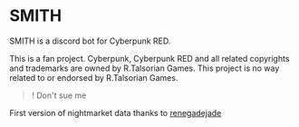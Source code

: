 # SMITH

SMITH is a discord bot for Cyberpunk RED. 

This is a fan project. Cyberpunk, Cyberpunk RED and all related copyrights and trademarks are owned by R.Talsorian Games. This project is no way related to or endorsed by R.Talsorian Games. 
>! Don't sue me

First version of nightmarket data thanks to [renegadejade](https://github.com/renegadejade/glitch)
